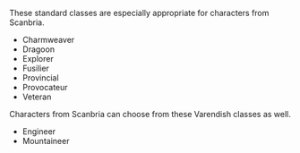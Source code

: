 
These standard classes are especially appropriate for characters from Scanbria.

  - Charmweaver
  - Dragoon
  - Explorer
  - Fusilier
  - Provincial
  - Provocateur
  - Veteran

Characters from Scanbria can choose from these Varendish classes as well.

  - Engineer
  - Mountaineer

